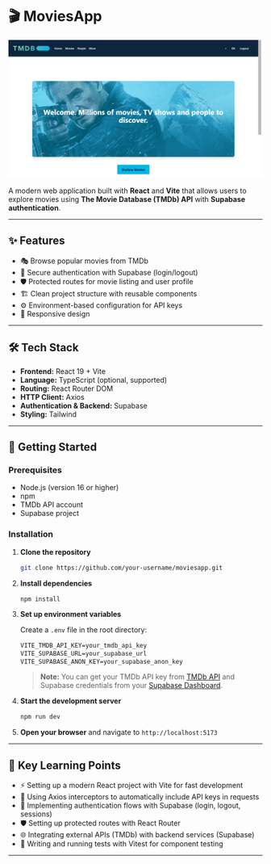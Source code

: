 # 🎬 MoviesApp

[![MoviesApp Demo](./src/screenshots/screen1.png)](https://youtu.be/cuts4il1za8)

A modern web application built with **React** and **Vite** that allows users to explore movies using **The Movie Database (TMDb) API** with **Supabase authentication**.

---

## ✨ Features

- 🎭 Browse popular movies from TMDb
- 🔐 Secure authentication with Supabase (login/logout)
- 🛡️ Protected routes for movie listing and user profile
- 🏗️ Clean project structure with reusable components
- ⚙️ Environment-based configuration for API keys
- 📱 Responsive design

---

## 🛠 Tech Stack

- **Frontend:** React 19 + Vite
- **Language:** TypeScript (optional, supported)
- **Routing:** React Router DOM
- **HTTP Client:** Axios
- **Authentication & Backend:** Supabase
- **Styling:** Tailwind

---

## 🚀 Getting Started

### Prerequisites

- Node.js (version 16 or higher)
- npm
- TMDb API account
- Supabase project

### Installation

1. **Clone the repository**

   ```bash
   git clone https://github.com/your-username/moviesapp.git

   ```

2. **Install dependencies**

   ```bash
   npm install
   ```

3. **Set up environment variables**

   Create a `.env` file in the root directory:

   ```env
   VITE_TMDB_API_KEY=your_tmdb_api_key
   VITE_SUPABASE_URL=your_supabase_url
   VITE_SUPABASE_ANON_KEY=your_supabase_anon_key
   ```

   > **Note:** You can get your TMDb API key from [TMDb API](https://www.themoviedb.org/settings/api) and Supabase credentials from your [Supabase Dashboard](https://app.supabase.com/).

4. **Start the development server**

   ```bash
   npm run dev
   ```

5. **Open your browser** and navigate to `http://localhost:5173`

---

## 🧠 Key Learning Points

- ⚡ Setting up a modern React project with Vite for fast development
- 🔌 Using Axios interceptors to automatically include API keys in requests
- 🔐 Implementing authentication flows with Supabase (login, logout, sessions)
- 🛡️ Setting up protected routes with React Router
- 🌐 Integrating external APIs (TMDb) with backend services (Supabase)
- 🧪 Writing and running tests with Vitest for component testing

---
